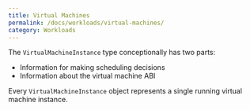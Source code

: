 ```yaml
---
title: Virtual Machines
permalink: /docs/workloads/virtual-machines/
category: Workloads
---
```


The `VirtualMachineInstance` type conceptionally has two parts:

* Information for making scheduling decisions
* Information about the virtual machine ABI

Every `VirtualMachineInstance` object represents a single running virtual machine instance.
